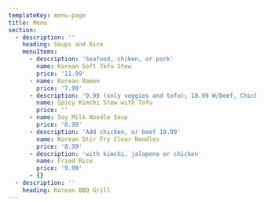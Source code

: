 ```yaml
---
templateKey: menu-page
title: Menu
section:
  - description: ''
    heading: Soups and Rice
    menuItems:
      - description: 'Seafood, chiken, or pork'
        name: Korean Soft Tofu Stew
        price: '11.99'
      - name: Korean Ramen
        price: '7.99'
      - description: '9.99 (only veggies and tofu); 10.99 W/Beef, Chicken, or Pork'
        name: Spicy Kimchi Stew with Tofu
        price: ''
      - name: Soy Milk Noodle Soup
        price: '8.99'
      - description: 'Add chicken, or beef 10.99'
        name: Korean Stir Fry Clear Noodles
        price: '8.99'
      - description: 'with kimchi, jalapeno or chicken'
        name: Fried Rice
        price: '9.99'
      - {}
  - description: ''
    heading: Korean BBQ Grill
---
```


